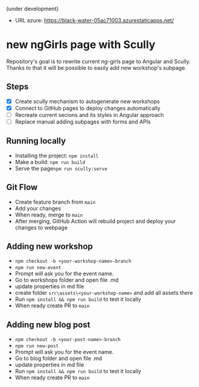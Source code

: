 (under development)


* URL azure: https://black-water-05ac71003.azurestaticapps.net/

# new ngGirls page with Scully
Repository's goal is to rewrite current ng-girls page to Angular and Scully. Thanks to that it will be possible to easily add new workshop's subpage.

## Steps
- [x] Create scully mechanism to autogenerate new workshops
- [x] Connect to GitHub pages to deploy changes automatically
- [ ] Recreate current secions and its styles in Angular approach
- [ ] Replace manual adding subpages with forms and APIs

## Running locally
-  Installing the project: `npm install`
-  Make a build: `npm run build`
-  Serve the page`npm run scully:serve`

## Git Flow
- Create feature branch from `main`
- Add your changes
- When ready, merge to `main`
- After merging, GitHub Action will rebuild project and deploy your changes to webpage
 
## Adding new workshop 
- `npm checkout -b <your-workshop-name>-branch`
- `npm run new-event`
- Prompt will ask you for the event name.
- Go to workshops folder and open file <event-name>.md
- update properties in md file
- create folder `src\assets\<your-workshop-name>` and add all assets there
- Run `npm install && npm run build` to test it locally
- When ready create PR to `main`

## Adding new blog post
- `npm checkout -b <your-post-name>-branch`
- `npm run new-post`
- Prompt will ask you for the event name.
- Go to blog folder and open file <post-name>.md
- update properties in md file
- Run `npm install && npm run build` to test it locally
- When ready create PR to `main`
